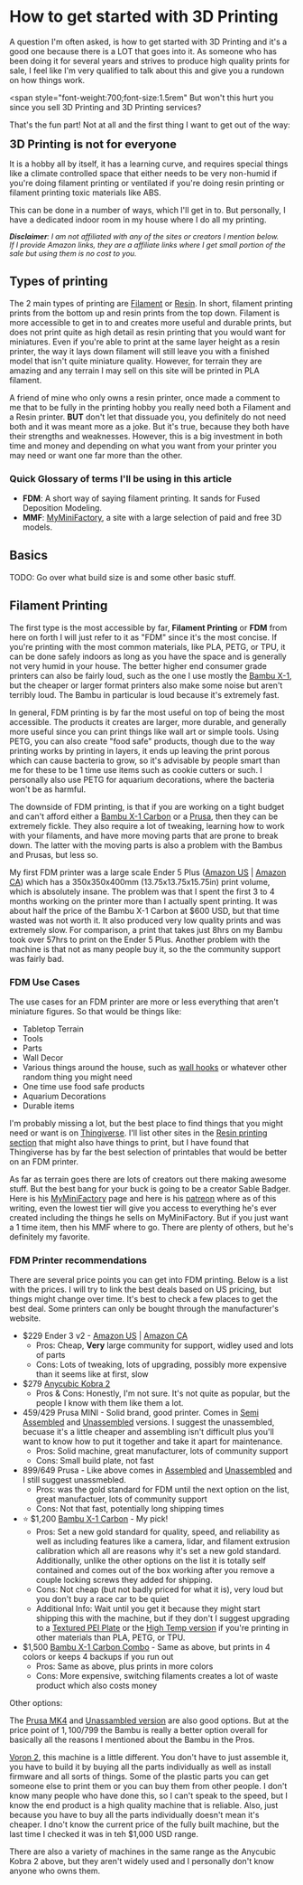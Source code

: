 # How to get started with 3D Printing

A question I'm often asked, is how to get started with 3D Printing and it's a good one because there is a LOT that goes into it. As someone who has been doing it for several years and strives to produce high quality prints for sale, I feel like I'm very qualified to talk about this and give you a rundown on how things work.

<span style="font-weight:700;font-size:1.5rem" But won't this hurt you since you sell 3D Printing and 3D Printing services?

That's the fun part! Not at all and the first thing I want to get out of the way:

<strong style="font-size:1.25rem">3D Printing is not for everyone</strong>

It is a hobby all by itself, it has a learning curve, and requires special things like a climate controlled space that either needs to be very non-humid if you're doing filament printing or ventilated if you're doing resin printing or filament printing toxic materials like ABS.

This can be done in a number of ways, which I'll get in to. But personally, I have a dedicated indoor room in my house where I do all my printing.

<em style="font-size:0.8rem">**Disclaimer**: I am not affiliated with any of the sites or creators I mention below.<br />If I provide Amazon links, they are a affiliate links where I get small portion of the sale but using them is no cost to you.</em>

## Types of printing

The 2 main types of printing are [Filament](#filament) or [Resin](#resin). In short, filament printing prints from the bottom up and resin prints from the top down. Filament is more accessible to get in to and creates more useful and durable prints, but does not print quite as high detail as resin printing that you would want for miniatures. Even if you're able to print at the same layer height as a resin printer, the way it lays down filament will still leave you with a finished model that isn't quite miniature quality. However, for terrain they are amazing and any terrain I may sell on this site will be printed in PLA filament.

A friend of mine who only owns a resin printer, once made a comment to me that to be fully in the printing hobby you really need both a Filament and a Resin printer. **BUT** don't let that dissuade you, you definitely do not need both and it was meant more as a joke. But it's true, because they both have their strengths and weaknesses. However, this is a big investment in both time and money and depending on what you want from your printer you may need or want one far more than the other.

### Quick Glossary of terms I'll be using in this article

- **FDM**: A short way of saying filament printing. It sands for Fused Deposition Modeling.
- **MMF**: [MyMiniFactory](https://myminifactory.com), a site with a large selection of paid and free 3D models.

## Basics

TODO: Go over what build size is and some other basic stuff.

## Filament Printing

The first type is the most accessible by far, **Filament Printing** or **FDM** from here on forth I will just refer to it as "FDM" since it's the most concise. If you're printing with the most common materials, like PLA, PETG, or TPU, it can be done safely indoors as long as you have the space and is generally not very humid in your house. The better higher end consumer grade printers can also be fairly loud, such as the one I use mostly the [Bambu X-1](https://us.store.bambulab.com/products/x1-carbon-3d-printer), but the cheaper or larger format printers also make some noise but aren't terribly loud. The Bambu in particular is loud because it's extremely fast.

In general, FDM printing is by far the most useful on top of being the most accessible. The products it creates are larger, more durable, and generally more useful since you can print things like wall art or simple tools. Using PETG, you can also create "food safe" products, though due to the way printing works by printing in layers, it ends up leaving the print porous which can cause bacteria to grow, so it's advisable by people smart than me for these to be 1 time use items such as cookie cutters or such. I personally also use PETG for aquarium decorations, where the bacteria won't be as harmful.

The downside of FDM printing, is that if you are working on a tight budget and can't afford either a [Bambu X-1 Carbon](https://us.store.bambulab.com/products/x1-carbon-3d-printer) or a [Prusa](https://www.prusa3d.com/), then they can be extremely fickle. They also require a lot of tweaking, learning how to work with your filaments, and have more moving parts that are prone to break down. The latter with the moving parts is also a problem with the Bambus and Prusas, but less so.

My first FDM printer was a large scale Ender 5 Plus ([Amazon US](https://amzn.to/3MAQYHc) | [Amazon CA](https://amzn.to/3MXc9nY)) which has a 350x350x400mm (13.75x13.75x15.75in) print volume, which is absolutely insane. The problem was that I spent the first 3 to 4 months working on the printer more than I actually spent printing. It was about half the price of the Bambu X-1 Carbon at $600 USD, but that time wasted was not worth it. It also produced very low quality prints and was extremely slow. For comparison, a print that takes just 8hrs on my Bambu took over 57hrs to print on the Ender 5 Plus. Another problem with the machine is that not as many people buy it, so the the community support was fairly bad.

### FDM Use Cases

The use cases for an FDM printer are more or less everything that aren't miniature figures. So that would be things like:

- Tabletop Terrain
- Tools
- Parts
- Wall Decor
- Various things around the house, such as [wall hooks](https://www.thingiverse.com/thing:1367661) or whatever other random thing you might need
- One time use food safe products
- Aquarium Decorations
- Durable items

I'm probably missing a lot, but the best place to find things that you might need or want is on [Thingiverse](https://www.thingiverse.com/). I'll list other sites in the [Resin printing section](#resin) that might also have things to print, but I have found that Thingiverse has by far the best selection of printables that would be better on an FDM printer.

As far as terrain goes there are lots of creators out there making awesome stuff. But the best bang for your buck is going to be a creator Sable Badger. Here is his [MyMiniFactory](https://www.myminifactory.com/users/sablebadger?show=objects) page and here is his [patreon](https://www.patreon.com/sablebadger) where as of this writing, even the lowest tier will give you access to everything he's ever created including the things he sells on MyMiniFactory. But if you just want a 1 time item, then his MMF where to go. There are plenty of others, but he's definitely my favorite.

### FDM Printer recommendations

There are several price points you can get into FDM printing. Below is a list with the prices. I will try to link the best deals based on US pricing, but things might change over time. It's best to check a few places to get the best deal. Some printers can only be bought through the manufacturer's website.

- $229 Ender 3 v2 - [Amazon US](https://amzn.to/45u0dRX) | [Amazon CA](https://amzn.to/3MC4qdJ)
  - Pros: Cheap, **Very** large community for support, widley used and lots of parts
  - Cons: Lots of tweaking, lots of upgrading, possibly more expensive than it seems like at first, slow
- $279 [Anycubic Kobra 2](https://www.anycubic.com/products/kobra-2)
  - Pros & Cons: Honestly, I'm not sure. It's not quite as popular, but the people I know with them like them a lot.
- $459/$429 Prusa MINI - Solid brand, good printer. Comes in [Semi Assembled](https://www.prusa3d.com/product/original-prusa-mini-semi-assembled-3d-printer-4/) and [Unassembled](https://www.prusa3d.com/product/original-prusa-mini-kit-2/) versions. I suggest the unassembled, becuase it's a little cheaper and assembling isn't difficult plus you'll want to know how to put it together and take it apart for maintenance.
  - Pros: Solid machine, great manufacturer, lots of community support
  - Cons: Small build plate, not fast
- $899/$649 Prusa - Like above comes in [Assembled](https://www.prusa3d.com/product/original-prusa-i3-mk3s-3d-printer-3/) and [Unassembled](https://www.prusa3d.com/product/original-prusa-i3-mk3s-kit-3/) and I still suggest unassmebled.
  - Pros: was the gold standard for FDM until the next option on the list, great manufactuer, lots of community support
  - Cons: Not that fast, potentially long shipping times
- ⭐️ $1,200 [Bambu X-1 Carbon](https://us.store.bambulab.com/products/x1-carbon-3d-printer) - My pick!
  - Pros: Set a new gold standard for quality, speed, and reliability as well as including features like a camera, lidar, and filament extrusion calibration which all are reasons why it's set a new gold standard. Additionally, unlike the other options on the list it is totally self contained and comes out of the box working after you remove a couple locking screws they added for shipping.
  - Cons: Not cheap (but not badly priced for what it is), very loud but you don't buy a race car to be quiet
  - Additional Info: Wait until you get it because they might start shipping this with the machine, but if they don't I suggest upgrading to a [Textured PEI Plate](https://us.store.bambulab.com/products/bambu-dual-sided-textured-pei-plate) or the [High Temp version](https://us.store.bambulab.com/products/bambu-high-temperature-plate) if you're printing in other materials than PLA, PETG, or TPU.
- $1,500 [Bambu X-1 Carbon Combo](https://us.store.bambulab.com/collections/3d-printer/products/x1-carbon-combo) - Same as above, but prints in 4 colors or keeps 4 backups if you run out
  - Pros: Same as above, plus prints in more colors
  - Cons: More expensive, switching filaments creates a lot of waste product which also costs money

Other options:

The [Prusa MK4](https://www.prusa3d.com/product/original-prusa-mk4-2/) and [Unassambled version](https://www.prusa3d.com/product/original-prusa-mk4-kit-2/) are also good options. But at the price point of $1,100/$799 the Bambu is really a better option overall for basically all the reasons I mentioned about the Bambu in the Pros.

[Voron 2](https://vorondesign.com/voron2.4), this machine is a little different. You don't have to just assemble it, you have to build it by buying all the parts individually as well as install firmware and all sorts of things. Some of the plastic parts you can get someone else to print them or you can buy them from other people. I don't know many people who have done this, so I can't speak to the speed, but I know the end product is a high quality machine that is reliable. Also, just because you have to buy all the parts individually doesn't mean it's cheaper. I dno't know the current price of the fully built machine, but the last time I checked it was in teh $1,000 USD range.

There are also a variety of machines in the same range as the Anycubic Kobra 2 above, but they aren't widely used and I personally don't know anyone who owns them.
